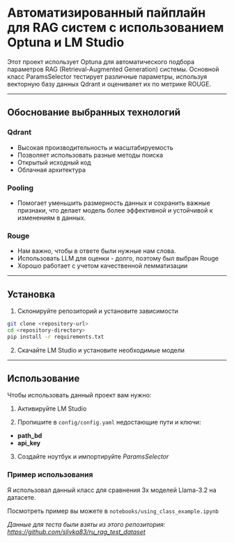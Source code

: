 # Автоматизированный пайплайн для RAG систем с использованием Optuna и LM Studio

Этот проект использует Optuna для автоматического подбора параметров RAG (Retrieval-Augmented Generation) системы. Основной класс ParamsSelector тестирует различные параметры, используя векторную базу данных Qdrant и оцениваяет их по метрике ROUGE.

---

## Обоснование выбранных технологий

### Qdrant
- Высокая производительность и масштабируемость
- Позволяет использовать разные методы поиска
- Открытый исходный код
- Облачная архитектура

### Pooling 
- Помогает уменьшить размерность данных и сохранить важные признаки, что делает модель более эффективной и устойчивой к изменениям в данных.

### Rouge
- Нам важно, чтобы в ответе были нужные нам слова. 
- Использовать LLM для оценки - долго, поэтому был выбран Rouge
- Хорошо работает с учетом качественной лемматизации

---

## Установка

1. Склонируйте репозиторий и установите зависимости

```bash
git clone <repository-url>
cd <repository-directory>
pip install -r requirements.txt
```
2. Скачайте LM Studio и установите необходимые модели

---

## Использование

Чтобы использовать данный проект вам нужно:

1. Активируйте LM Studio

2. Пропишите в `config/config.yaml` недостающие пути и ключи:
- **path_bd**
- **api_key**

3. Создайте ноутбук и импортируйте *ParamsSelector*

### Пример использования

Я использовал данный класс для сравнения 3х моделей Llama-3.2 на датасете.

Посмотреть пример вы можете в `notebooks/using_class_example.ipynb`

*Данные для теста были взяты из этого репозитория: https://github.com/slivka83/ru_rag_test_dataset*